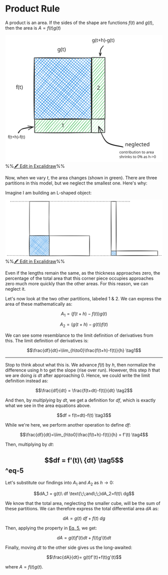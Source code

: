 # Product Rule

A product is an area. If the sides of the shape are functions $f(t)$ and $g(t)$, then the area is $A=f(t)g(t)$

![](../../../media/excalidraw/excalidraw-2025-01-13-22.22.46.excalidraw.svg)
%%[🖋 Edit in Excalidraw](../../../media/excalidraw/excalidraw-2025-01-13-22.22.46.excalidraw.md)%%

Now, when we vary $t$, the area changes (shown in green). There are three partitions in this model, but we neglect the smallest one. Here's why:

Imagine I am building an L-shaped object:

![](../../../media/excalidraw/excalidraw-2025-01-13-22.41.22.excalidraw.svg)
%%[🖋 Edit in Excalidraw](../../../media/excalidraw/excalidraw-2025-01-13-22.41.22.excalidraw.md)%%

Even if the lengths remain the same, as the thickness approaches zero, the percentage of the total area that this corner piece occupies approaches zero much more quickly than the other areas. For this reason, we can neglect it.

Let's now look at the two other partitions, labeled 1 & 2. We can express the area of these mathematically as:

$$A_1=\big( f(t+h)-f(t) \big)g(t)$$

$$A_2=\big( g(t+h)-g(t) \big)f(t)$$

We can see some resemblance to the limit definition of derivatives from this. The limit definition of derivatives is:

$$\frac{df}{dt}=\lim_{h\to0}\frac{f(t+h)-f(t)}{h} \tag1$$

--- 

Stop to think about what this is. We advance $f(t)$ by $h$, then normalize the difference using $h$ to get the slope (rise over run). However, this step $h$ that we are doing *is* $dt$ after approaching $0$. Hence, we could write the limit definition instead as:

$$\frac{df}{dt} = \frac{f(t+dt)-f(t)}{dt} \tag2$$

And then, by *multiplying* by $dt$, we get a definition for $df$, which is exactly what we see in the area equations above.

$$df = f(t+dt)-f(t) \tag3$$

While we're here, we perform another operation to define $df$:

$$\frac{df}{dt}=\lim_{h\to0}\frac{f(t+h)-f(t)}{h} = f'(t) \tag4$$

Then, multiplying by $dt$:

$$df = f'(t)\ {dt} \tag5$$
^eq-5
---

Let's substitute our findings into $A_1$ and $A_2$ as $h \to 0$:

$$dA_1 = g(t)\ df \text{\;\;and\;\;}dA_2=f(t)\ dg$$

We know that the total area, neglecting the smaller cube, will be the sum of these partitions. We can therefore express the total differential area $dA$ as:

$$dA = g(t)\ df + f(t)\ dg$$

Then, applying the property in [Eq. 5](#^eq-5), we get:

$$dA = g(t)f'(t)dt + f(t)g'(t)dt$$

Finally, moving $dt$ to the other side gives us the long-awaited:

$$\frac{dA}{dt}= g(t)f'(t)+f(t)g'(t)$$

where $A=f(t)g(t)$.